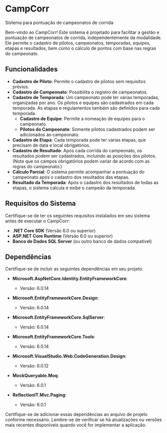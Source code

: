 # CampCorr

Sistema para pontuação de campeonatos de corrida

Bem-vindo ao CampCorr! Este sistema é projetado para facilitar a gestão e pontuação de campeonatos de corrida, independentemente da modalidade. Ele permite o cadastro de pilotos, campeonatos, temporadas, equipes, etapas e resultados, bem como o cálculo de pontos com base nas regras do campeonato.

## Funcionalidades

- **Cadastro de Piloto**: Permite o cadastro de pilotos sem requisitos prévios.
- **Cadastro de Campeonato**: Possibilita o registro de campeonatos.
- **Cadastro de Temporada**: Um campeonato pode ter várias temporadas, organizadas por ano. Os pilotos e equipes são cadastrados em cada temporada. As etapas e regulamentos também são definidos para cada temporada.
  - **Cadastro de Equipe**: Permite a nomeação de equipes para o campeonato.
  - **Pilotos do Campeonato**: Somente pilotos cadastrados podem ser adicionados ao campeonato.
- **Cadastro de Etapa**: Cada temporada pode ter várias etapas, que precisam de data e local obrigatórios.
- **Cadastro de Resultado**: Após cada corrida do campeonato, os resultados podem ser cadastrados, incluindo as posições dos pilotos. (Note que os campos obrigatórios podem variar de acordo com as regras do campeonato.)
- **Cálculo Parcial**: O sistema permite acompanhar a pontuação do campeonato após o cadastro dos resultados das etapas.
- **Resultado da Temporada**: Após o cadastro dos resultados de todas as etapas, o sistema calcula e exibe o campeão da temporada.

## Requisitos do Sistema

Certifique-se de ter os seguintes requisitos instalados em seu sistema antes de executar o CampCorr:

- **.NET Core SDK** (Versão 6.0 ou superior)
- **ASP.NET Core Runtime** (Versão 6.0 ou superior)
- **Banco de Dados SQL Server** (ou outro banco de dados compatível)

## Dependências

Certifique-se de incluir as seguintes dependências em seu projeto:

- **Microsoft.AspNetCore.Identity.EntityFrameworkCore**:
  - Versão: 6.0.14

- **Microsoft.EntityFrameworkCore.Design**:
  - Versão: 6.0.14

- **Microsoft.EntityFrameworkCore.SqlServer**:
  - Versão: 6.0.14

- **Microsoft.EntityFrameworkCore.Tools**:
  - Versão: 6.0.14

- **Microsoft.VisualStudio.Web.CodeGeneration.Design**:
  - Versão: 6.0.12

- **MockQueryable.Moq**:
  - Versão: 6.0.1

- **ReflectionIT.Mvc.Paging**:
  - Versão: 6.0.1

Certifique-se de adicionar essas dependências ao arquivo de projeto conforme necessário. Lembre-se de verificar se há atualizações ou versões mais recentes disponíveis quando você for implementar a aplicação.



